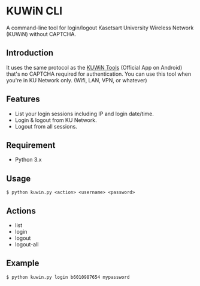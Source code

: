 # KUWiN CLI
A command-line tool for login/logout Kasetsart University Wireless Network (KUWiN) without CAPTCHA.

## Introduction
It uses the same protocol as the [KUWiN Tools](https://play.google.com/store/apps/details?id=th.ac.ku.kuwintools) (Official App on Android) that's no CAPTCHA required for authentication. You can use this tool when you're in KU Network only. (Wifi, LAN, VPN, or whatever)

## Features
- List your login sessions including IP and login date/time.
- Login & logout from KU Network.
- Logout from all sessions.

## Requirement
- Python 3.x

## Usage
```
$ python kuwin.py <action> <username> <password>
```

## Actions
- list
- login
- logout
- logout-all

## Example
```
$ python kuwin.py login b6010987654 mypassword
```
